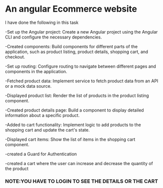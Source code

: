 
<h1>An angular Ecommerce website</h1>
<p>I have done the following in this task</p>
<div>
-Set up the Angular project: Create a new Angular project using the Angular CLI and configure the necessary dependencies.<br>


-Created components: Build components for different parts of the application, such as product listing, product details, shopping cart, and checkout.<br>

-Set up routing: Configure routing to navigate between different pages and components in the application.<br>

-Fetched product data: Implement service to fetch product data from an API or a mock data source.<br>

-Displayed product list: Render the list of products in the product listing component.<br>

-Created product details page: Build a component to display detailed information about a specific product.<br>

-Added to cart functionality: Implement logic to add products to the shopping cart and update the cart's state.<br>

-Displayed cart items: Show the list of items in the shopping cart component.<br>

-created a Guard for Authentication<br>

-created a cart where the user can increase and decrease the quantity of the product<br>

</div>

<h3>NOTE:YOU HAVE TO LOGIN TO SEE THE DETAILS OR THE CART </h3>
<a href="https://ecommerce-blush-ten.vercel.app"></a>


